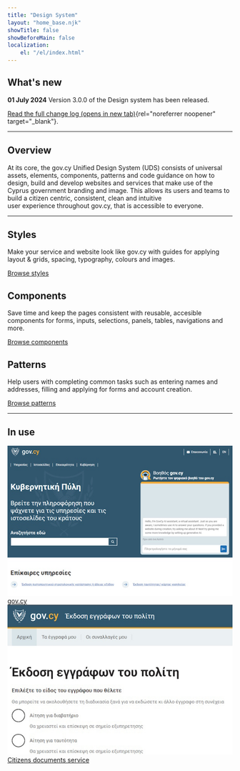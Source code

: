 ```yaml
---
title: "Design System"
layout: "home_base.njk"
showTitle: false
showBeforeMain: false
localization: 
    el: "/el/index.html"
---
```


## What's new

**01 July 2024**
Version 3.0.0 of the Design system has been released.

[Read the full change log (opens in new tab)](https://github.com/gov-cy/govcy-design-system/blob/main/CHANGELOG.md){rel="noreferrer noopener" target="_blank"}.

<hr>

## Overview
At its core, the gov.cy Unified Design System (UDS) consists of universal assets, elements, components, patterns and code guidance on how to design, build and develop websites and services that make use of the Cyprus government branding and image. This allows its users and teams to build a citizen centric, consistent, clean and intuitive user experience throughout gov.cy, that is accessible to everyone.
<hr>
<div class="govcy-container govcy-py-3">
    <div class="govcy-row">
        <div class="govcy-col-md-4 govcy-my-2">
            <div class="govcy-bg-main-shade-3 govcy-p-7 govcy-d-flex govcy-flex-column govcy-h-100">
                <h2 class="govcy-pt-0">Styles</h2>
                <p class="govcy-flex-fill">Make your service and website look like gov.cy with guides for applying layout &amp; grids, spacing, typography, colours and images.</p>
                <div><a href="./styles/index.html">Browse styles</a></div>
            </div>
        </div>
        <div class="govcy-col-md-4 govcy-my-2">
            <div class="govcy-bg-main-shade-3 govcy-p-7 govcy-d-flex govcy-flex-column govcy-h-100">
                <h2 class="govcy-pt-0">Components</h2>
                <p class="govcy-flex-fill">Save time and keep the pages consistent with reusable, accesible components for forms, inputs, selections, panels, tables, navigations and more.</p>
                <div><a href="./components/index.html">Browse components</a></div>
            </div>
        </div>
        <div class="govcy-col-md-4 govcy-my-2">
            <div class="govcy-bg-main-shade-3 govcy-p-7 govcy-d-flex govcy-flex-column govcy-h-100">
                <h2 class="govcy-pt-0">Patterns</h2>
                <p class="govcy-flex-fill">Help users with completing common tasks such as entering names and addresses, filling and applying for forms and account creation.</p>
                <div><a href="./patterns/index.html">Browse patterns</a></div>
            </div>
        </div>
    </div>
</div>
<hr>
<section class="govcy-my-5">
    <div class="govcy-container">
        <h2>In use</h2>
        <div class="govcy-row govcy-row-cols-1 govcy-row-cols-md-2 govcy-row-cols-lg-3">
            <div class="col govcy-mb-4">
                <div>
                    <div class="govcy-bg-main-shade-3 govcy-p-3 govcy-mb-1">
                        <img src="./img/gov-cy-website.jpg" alt="Screenshot of gov.cy" class="w-100 govcy-m-0">
                    </div>
                    <div><a href="https://www.gov.cy" target="_blank">gov.cy</a></div>
                </div>
            </div>
            <div class="col govcy-mb-4">
                <div>
                    <div class="govcy-bg-main-shade-3 govcy-p-3 govcy-mb-1">
                        <img src="./img/citizen-docs-website.jpg" alt="Screenshot of the citizens documents service" class="w-100 govcy-m-0">
                    </div>
                    <div><a href="https://citizen-documents.staging.gov.cy/" target="_blank">Citizens documents service</a></div>
                </div>
            </div>
        </div>
    </div>
</section>